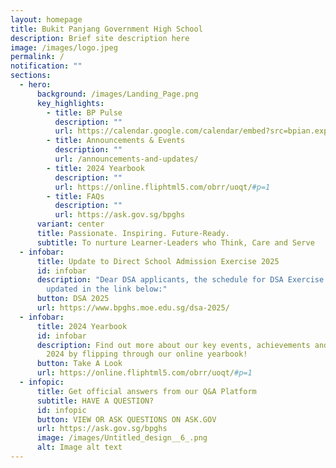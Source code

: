 ```yaml
---
layout: homepage
title: Bukit Panjang Government High School
description: Brief site description here
image: /images/logo.jpeg
permalink: /
notification: ""
sections:
  - hero:
      background: /images/Landing_Page.png
      key_highlights:
        - title: BP Pulse
          description: ""
          url: https://calendar.google.com/calendar/embed?src=bpian.experience%40gmail.com&ctz=Asia%2FSingapore
        - title: Announcements & Events
          description: ""
          url: /announcements-and-updates/
        - title: 2024 Yearbook
          description: ""
          url: https://online.fliphtml5.com/obrr/uoqt/#p=1
        - title: FAQs
          description: ""
          url: https://ask.gov.sg/bpghs
      variant: center
      title: Passionate. Inspiring. Future-Ready.
      subtitle: To nurture Learner-Leaders who Think, Care and Serve
  - infobar:
      title: Update to Direct School Admission Exercise 2025
      id: infobar
      description: "Dear DSA applicants, the schedule for DSA Exercise 2025 has been
        updated in the link below:"
      button: DSA 2025
      url: https://www.bpghs.moe.edu.sg/dsa-2025/
  - infobar:
      title: 2024 Yearbook
      id: infobar
      description: Find out more about our key events, achievements and milestones in
        2024 by flipping through our online yearbook!
      button: Take A Look
      url: https://online.fliphtml5.com/obrr/uoqt/#p=1
  - infopic:
      title: Get official answers from our Q&A Platform
      subtitle: HAVE A QUESTION?
      id: infopic
      button: VIEW OR ASK QUESTIONS ON ASK.GOV
      url: https://ask.gov.sg/bpghs
      image: /images/Untitled_design__6_.png
      alt: Image alt text
---
```

